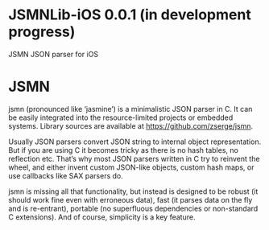 # JSMNLib-iOS 0.0.1 (in development progress)
JSMN JSON parser for iOS

# JSMN
jsmn (pronounced like ‘jasmine’) is a minimalistic JSON parser in C. It can be easily integrated into the resource-limited projects or embedded systems.
Library sources are available at https://github.com/zserge/jsmn.

Usually JSON parsers convert JSON string to internal object representation. But if you are using C it becomes tricky as there is no hash tables, no reflection etc. That’s why most JSON parsers written in C try to reinvent the wheel, and either invent custom JSON-like objects, custom hash maps, or use callbacks like SAX parsers do.

jsmn is missing all that functionality, but instead is designed to be robust (it should work fine even with erroneous data), fast (it parses data on the fly and is re-entrant), portable (no superfluous dependencies or non-standard C extensions). And of course, simplicity is a key feature.
